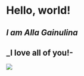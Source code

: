 # Hello, world!

## _I am Alla Gainulina_

## _I love all of you!-

![](../img/artificial-intelligence.jpg)
